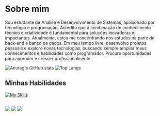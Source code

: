 <h1>Sobre mim</h1>

<p>
Sou estudante de Análise e Desenvolvimento de Sistemas, apaixonado por tecnologia e programação. Acredito que a combinação de conhecimento técnico e criatividade é fundamental para soluções inovadoras e impactantes. Atualmente, estou me concentrando nos estudos na parte do back-end e banco de dados. Em meu tempo livre, desenvolvo projetos pessoais e exploro novas tecnologias, buscando sempre ampliar meus conhecimentos e habilidades como programador. Procuro oportunidades para aprender e crescer profissionalmente.
</p>

![Anurag's GitHub stats](https://github-readme-stats.vercel.app/api?username=matheusmacias&show_icons=true&theme=radical&count_private=true)
![Top Langs](https://github-readme-stats.vercel.app/api/top-langs/?username=matheusmacias&hide=javascript,css,scss,shell,less,html&count_private=true&show_icons=true&include_all_commits=true&theme=tokyonight)

    
    
<h2>Minhas Habilidades</h2>

[![My Skills](https://skillicons.dev/icons?i=html,css,bootstrap,typescript,nodejs,java,arduino,cpp,postgres)](https://skillicons.dev)

##

  <a href="https://instagram.com/matheusmacias" target="_blank"><img src="https://img.shields.io/badge/-Instagram-%23E4405F?style=for-the-badge&logo=instagram&logoColor=white" target="_blank"></a>
  <a href = "mailto:matheusmacias3@gmail.com"><img src="https://img.shields.io/badge/-Gmail-%23333?style=for-the-badge&logo=gmail&logoColor=white" target="_blank"></a>
  <a href="https://www.linkedin.com/in/matheusmacias/" target="_blank"><img src="https://img.shields.io/badge/-LinkedIn-%230077B5?style=for-the-badge&logo=linkedin&logoColor=white" target="_blank"></a> 
